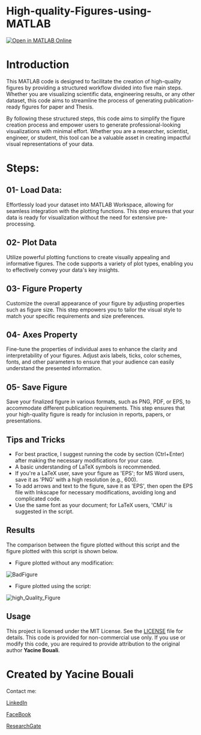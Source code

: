 # High-quality-Figures-using-MATLAB
[![Open in MATLAB Online](https://www.mathworks.com/images/responsive/global/open-in-matlab-online.svg)](https://matlab.mathworks.com/open/github/v1?repo=Yacine-Bouali/High-quality-Figures-using-MATLAB&file=https://github.com/Yacine-Bouali/High-quality-Figures-using-MATLAB/blob/main/main.m)
# Introduction
This MATLAB code is designed to facilitate the creation of high-quality figures by providing a structured workflow divided into five main steps. Whether you are visualizing scientific data, engineering results, or any other dataset, this code aims to streamline the process of generating publication-ready figures for paper and Thesis.

By following these structured steps, this code aims to simplify the figure creation process and empower users to generate professional-looking visualizations with minimal effort. Whether you are a researcher, scientist, engineer, or student, this tool can be a valuable asset in creating impactful visual representations of your data.

# Steps:  
## 01- Load Data:
Effortlessly load your dataset into MATLAB Workspace, allowing for seamless integration with the plotting functions. This step ensures that your data is ready for visualization without the need for extensive pre-processing.

## 02- Plot Data
Utilize powerful plotting functions to create visually appealing and informative figures. The code supports a variety of plot types, enabling you to effectively convey your data's key insights.

## 03- Figure Property
Customize the overall appearance of your figure by adjusting properties such as  figure size. This step empowers you to tailor the visual style to match your specific requirements and size preferences.

## 04- Axes Property
Fine-tune the properties of individual axes to enhance the clarity and interpretability of your figures. Adjust axis labels, ticks, color schemes, fonts, and other parameters to ensure that your audience can easily understand the presented information.

## 05- Save Figure
Save your finalized figure in various formats, such as PNG, PDF, or EPS, to accommodate different publication requirements. This step ensures that your high-quality figure is ready for inclusion in reports, papers, or presentations.

## Tips and Tricks
* For best practice, I suggest running the code by section (Ctrl+Enter) after making the necessary modifications for your case.
* A basic understanding of LaTeX symbols is recommended.
* If you're a LaTeX user, save your figure as 'EPS'; for MS Word users, save it as 'PNG' with a high resolution (e.g., 600).
* To add arrows and text to the figure, save it as 'EPS', then open the EPS file with Inkscape for necessary modifications, avoiding long and complicated code.
* Use the same font as your document; for LaTeX users, 'CMU' is suggested in the script.


## Results
The comparison between the figure plotted without this script and the figure plotted with this script is shown below.
* Figure plotted without any modification:
  
![BadFigure](https://github.com/Yacine-Bouali/High-quality-Figures-using-MATLAB/assets/50526427/5f171b5b-c862-4112-a7db-a22cb5bf44f4)


* Figure plotted using the script:

![high_Quality_Figure](https://github.com/Yacine-Bouali/High-quality-Figures-using-MATLAB/assets/50526427/f5650252-deaf-4089-bebf-5fc0f6353846)





## Usage
This project is licensed under the MIT License. See the [LICENSE](LICENSE) file for details.
This code is provided for non-commercial use only. If you use or modify this code, you are required to provide attribution to the original author **Yacine Bouali**.

# Created by Yacine Bouali
Contact me: 

[LinkedIn](https://www.linkedin.com/in/yacinebouali3538/)

[FaceBook](https://web.facebook.com/yacine.bouali.3538)

[ResearchGate](https://www.researchgate.net/profile/Yacine-Bouali)
